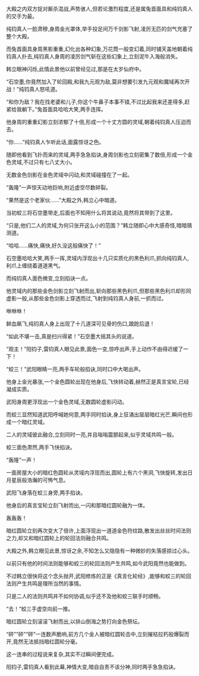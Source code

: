 
大殿之内双方捉对厮杀混战,声势骇人,但若论激烈程度,还是属兔首面具和纯钧真人的交手为最。

纯钧真人一脸肃穆,身周金光罩体,举手投足间万千剑影飞射,凌厉无匹的剑气充塞了整个大殿。

而兔首面具身周黑影重重,幻化出各种幻象,万花筒一般变幻着,同时铺天盖地朝着纯钧真人扑去,纯钧真人身周的凌厉剑气斩在这些幻象上,立刻泥牛入海般消失。

韩立眼神闪烁,此情此景他以前曾经见过,那是在太岁仙府中。

“石空墨,你竟然加入了轮回殿,和我九元观为敌,莫非想要引发九元观和魔域再次开战！”纯钧真人怒吼道。

“和你为敌？我在找老婆和儿子,你这个牛鼻子本事不错,不过比起我来还差得多,赶紧给我躺下。”兔首面具哈哈大笑,两手连挥。

他身周的重重幻影立刻浓郁了十倍,形成一个十丈方圆的灵域,朝着纯钧真人压迫而去。

“你……”纯钧真人乍听此话,面露惊讶之色。

随即他看到飞扑而来的灵域,两手急急掐诀,身周剑影也立刻密集了数倍,形成一个金色灵域,不过只有七八丈大小。

无数金色剑影在金色灵域中闪动,和灵域碰撞在了一起。

“轰隆”一声惊天动地巨响,附近虚空尽数碎裂。

“果然是这个老家伙……”大殿之外,韩立心中暗道。

当初蛟三将石空墨带走,后面也不知用什么将其说动,竟然将其带到了这里。

“只是,他们二人的灵域,为何只张开这么小的范围？”韩立随即心中大感奇怪,暗暗猜测道。

“哈哈……痛快,痛快,好久没这般痛快了！”

石空墨哈哈大笑,两手一挥,灵域内浮现出十几只实质化的黑色利爪,抓向纯钧真人,利爪上缠绕着道道黑气。

而纯钧真人面色微变,立刻掐诀一点。

他灵域内的那些金色剑影立刻飞射而出,斩向那些黑色利爪,但那些黑色利爪却形同虚影一般,从那些金色剑影上穿透而过,飞射到纯钧真人身前,一抓而过。

咻咻咻！

鲜血飙飞,纯钧真人身上出现了十几道深可见骨的伤口,踉跄后退！

“如此不堪一击,真是扫兴得紧！”石空墨大摇其头的说道。

“观主！”阳钧子,雷钧真人眼见此景,面色一变,惊呼出声,手上动作不由得迟缓了一下！

“蛟三！”武阳眼睛一亮,两手车轮般掐诀,同时口中大喝出声。

他身上金光暴涨,一个金色圆轮出现在他身后,飞快转动着,赫然正是真言宝轮,已经凝成实质。

武阳身周更浮现出一个金色灵域,无数圆轮虚影闪动。

而蛟三显然知道武阳呼喊她何意,两手同时掐诀,身上狂涌出层层暗红光芒,瞬间也形成一个暗红灵域。

二人的灵域彼此融合,立刻同时一亮,并且嗡嗡震颤起来,似乎灵域共鸣一般。

蛟三面色肃然,两手飞快掐诀。

“轰隆”一声！

一面房屋大小的暗红色圆轮从灵域内浮现而出,圆轮上有六个黑洞,飞快旋转,发出日月星辰般浩瀚的可怖气息。

武阳飞身落在蛟三身旁,两手掐诀。

他身后的真言宝轮立刻飞射而出,一闪和那暗红圆轮融为一体。

轰轰轰！

暗红圆轮立刻再次变大了倍许,上面浮现出一道道金色符纹路,散发出丝丝时间法则之力,却又和暗红圆轮上的轮回法则融合共鸣。

大殿之外,韩立眼见此景,惊讶之余,不知怎么又隐隐有一种微妙的失落感掠过心头。

以前只有他的时间法则能够和蛟三的轮回法则产生共鸣,如今武阳竟然也能做到。

不过韩立很快将这个念头抛开,武阳修炼的正是《真言化轮经》,能够和蛟三的轮回法则产生共鸣是理所当然的事情。

只是二人的法则共鸣并不如何协调,似乎还不及他和蛟三联手时顺畅。

“去！”蛟三手虚空向前一推。

暗红圆轮立刻滚滚飞射而出,以排山倒海之势打向金色祭坛。

“砰”“砰”“砰”一连数声脆响,前方几个金人被暗红圆轮击中,立刻摧枯拉朽般爆裂而开,竟然无法抵挡暗红圆轮分毫。

这一连串的过程说来复杂,其实不过瞬间便完成。

阳钧子,雷钧真人看到此幕,神情大变,暗自自责不该分神,同时两手急急掐诀。